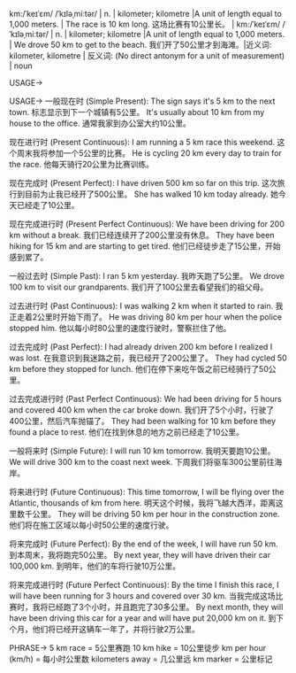 km:/ˈkeɪˈɛm/ /ˈkɪləˌmiːtər/ | n. | kilometer; kilometre |A unit of length equal to 1,000 meters. | The race is 10 km long. 这场比赛有10公里长。 |
km:/ˈkeɪˈɛm/ /ˈkɪləˌmiːtər/ | n. | kilometer; kilometre |A unit of length equal to 1,000 meters. | We drove 50 km to get to the beach. 我们开了50公里才到海滩。|近义词: kilometer, kilometre | 反义词: (No direct antonym for a unit of measurement) | noun

USAGE->

USAGE->
一般现在时 (Simple Present):
The sign says it's 5 km to the next town.  标志显示到下一个城镇有5公里。
It's usually about 10 km from my house to the office. 通常我家到办公室大约10公里。


现在进行时 (Present Continuous):
I am running a 5 km race this weekend.  这个周末我将参加一个5公里的比赛。
He is cycling 20 km every day to train for the race. 他每天骑行20公里为比赛训练。


现在完成时 (Present Perfect):
I have driven 500 km so far on this trip.  这次旅行到目前为止我已经开了500公里。
She has walked 10 km today already.  她今天已经走了10公里。


现在完成进行时 (Present Perfect Continuous):
We have been driving for 200 km without a break. 我们已经连续开了200公里没有休息。
They have been hiking for 15 km and are starting to get tired.  他们已经徒步走了15公里，开始感到累了。


一般过去时 (Simple Past):
I ran 5 km yesterday.  我昨天跑了5公里。
We drove 100 km to visit our grandparents.  我们开了100公里去看望我们的祖父母。


过去进行时 (Past Continuous):
I was walking 2 km when it started to rain. 我正走着2公里时开始下雨了。
He was driving 80 km per hour when the police stopped him.  他以每小时80公里的速度行驶时，警察拦住了他。


过去完成时 (Past Perfect):
I had already driven 200 km before I realized I was lost.  在我意识到我迷路之前，我已经开了200公里了。
They had cycled 50 km before they stopped for lunch.  他们在停下来吃午饭之前已经骑行了50公里。


过去完成进行时 (Past Perfect Continuous):
We had been driving for 5 hours and covered 400 km when the car broke down. 我们开了5个小时，行驶了400公里，然后汽车抛锚了。
They had been walking for 10 km before they found a place to rest.  他们在找到休息的地方之前已经走了10公里。


一般将来时 (Simple Future):
I will run 10 km tomorrow. 我明天要跑10公里。
We will drive 300 km to the coast next week.  下周我们将驱车300公里前往海岸。


将来进行时 (Future Continuous):
This time tomorrow, I will be flying over the Atlantic, thousands of km from here. 明天这个时候，我将飞越大西洋，距离这里数千公里。
They will be driving 50 km per hour in the construction zone.  他们将在施工区域以每小时50公里的速度行驶。



将来完成时 (Future Perfect):
By the end of the week, I will have run 50 km.  到本周末，我将跑完50公里。
By next year, they will have driven their car 100,000 km.  到明年，他们的车将行驶10万公里。



将来完成进行时 (Future Perfect Continuous):
By the time I finish this race, I will have been running for 3 hours and covered over 30 km.  当我完成这场比赛时，我将已经跑了3个小时，并且跑完了30多公里。
By next month, they will have been driving this car for a year and will have put 20,000 km on it.  到下个月，他们将已经开这辆车一年了，并将行驶2万公里。



PHRASE->
5 km race = 5公里赛跑
10 km hike = 10公里徒步
km per hour (km/h) = 每小时公里数
kilometers away = 几公里远
km marker = 公里标记
